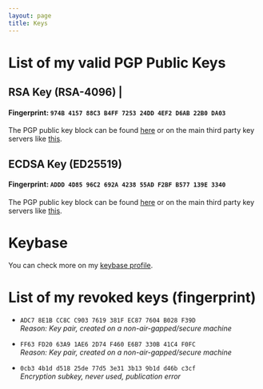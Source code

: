 ```yaml
---
layout: page
title: Keys
---
```

# List of my valid PGP Public Keys
## RSA Key (RSA-4096) |

#### Fingerprint: `974B 4157 88C3 B4FF 7253 24DD 4EF2 D6AB 22B0 DA03`
The PGP public key block can be found [here](https://www.fabiolucidi.it/974B415788C3B4FF725324DD4EF2D6AB22B0DA03.asc) or on the main third party key servers like [this](https://keyserver.ubuntu.com/pks/lookup?search=0x974b415788c3b4ff725324dd4ef2d6ab22b0da03&fingerprint=on&hash=on&op=index).

<!--

<pre>
-----BEGIN PGP PUBLIC KEY BLOCK-----

mQINBGGXr1MBEADlNxgxMqVRloIugRbGMZfmjZp8AJet7h75g4SuLf9b2l0KPrVQ
2DhuqWYznOZk9MChY6lPaLXPip0VgBYnChvkYrO+6Ibu7tZpDLNtHyljfu0oBXob
/rFO9FoU6ZOBIl8PXmMhRetGZj8T5EBRXVARK8ssF1F3J+b4+eyjDz5HxjnS59UB
zLhJGvVxzAA823wOntnZbc70zyc2aSXgHYXP49moPpzOnGcjcYSjWetfQv9KgOJU
ZNCV2tIqDPTyTFhatwVF8kVPSBUyQ6FEpvOlg1Ei0B0n2O1bao4ixaW6bt1vXJ7I
m/GMFnjWmsHt2K30JDSSys1YaJ+aM2/UgCJ7bzn0KJ/x68Xip80YhFn2NDgEXzbM
tUefEeV+mYjKFtDhW4VYGEwY+3e61aKAjCtMjjoGHCHaJQhgzBLsSGHLtLzAWw5X
3Z1lru9bwiwxabxACLjSOIOoIlv9sSvuJZ0bIATtrPX4+3fEh0U4jJbXqBTQ3xnJ
SyowK6x0a0/iTwd/lNeV74Uzv6U91+BtqFYEqBKaeJMueBTI6B//2S2XJJOxxRlZ
RAPqd2yfnQM5YPPL7ProaVKzklHTqQ58gkFxTTimC/c0ROxiLixCRFayZoST3W40
El/pVKmqUsrU1BvO6Fel3u38P8pDyS+ZS4eDTPEO6xhy0BIfzvS9merQXQARAQAB
tDlGYWJpbyBMdWNpZGkgKGdvb25pZXMgbmV2ZXIgc2F5IGRpZSkgPGZhYmlvLmx1
Y2lkaUBwbS5tZT6JAk8EEwEKADkCGwEECwkIBwQVCgkIBRYCAwEAAh4BAheAFiEE
l0tBV4jDtP9yUyTdTvLWqyKw2gMFAmGXs3ICGQEACgkQTvLWqyKw2gORlBAAtMZk
RuxE6s+cZqI1xo1pUlD1GAn9V5JX/499Kgb7G754uHxW6UgctREkJVLx/10g/O3D
T0PsBFuRQ6kmw0rf2oBKJqaqfChPvhx4Vn4GzVK7IysS/H6O7b6MUHeOMx1XqaA7
x9+xoeRzTDePrwW+VOCJPkShFr9fySBVhuezy17MZ+mpJRZQ7WAaRHZLYHAamZ6X
hT56mu4um9plERCm3/mW4+dyDzJOx1ut+FWlRofKqf1XUT+Z2RmE5G+/wYc9QyHT
aqcTaylNZ/7dnvql8GAW0jmIwayUJFI8Q2RrTvSL4Ok1D4zjFMRe4NVVBCOI4q2x
PeHyOlxBfQtwoBlsAJS/pJ707UXt4c3p39CkAj0PS+H12R3cCNZut42d0HLaxDWM
CwF/0TIHhBnkqq3tElWHutxLZKE88Ujnt7p4xiYYEWltl5VriQuI41M+Ykcm2T0t
VfHJDKiAxq8eBuShN1poeqJcb/q8uD3wSLGb7q5yyR0ZWvV5uuAh7ZF2hXw8p4Gq
LmjDTmV5A7EUEsmM88B2+agONKnWkNKnvHJ/S3uY+7rTLS6nsUCw03uI52OWl6uy
FVEqvvoOeagdEtcDDHeoRo7NPDDyk8hihjTXijNw4sj71mpoojTFENHXoo/3BCVh
NqJsy8xH2Jg520dKLjYHWa43juQ9DYB9/44L6s25Ag0EYZey5QEQAKHtvOy1fzjb
1cIUY7HHgT1UwYAmP5SdqD/WB91ITRb6GpZ7giPi2MoySGcge0M8Ti/FYDpCMOhO
ZUoUSJqC417axIOsgzaGbqfIin+Y4BfucliW0rUm3Me7uaiSOE0J8w6n9SDaF/3m
zYul/d/dWOzkSaVghneUHsvladoBXsvhhN/X9GS9Ubw8NNRb+UkNLWRl2ip1RMEX
VSVVuPpPQaU/yrNcMCcFDyzQyvrkScQ9YrGkn9ToOB0VtFOhqlT4QY/QLHPrrt81
2JjlYicdfSdM5bZtKyhA69MVVPacZNP24jlaIWV2piPQaK/SLDUw1P49nOZ5R//P
4xFcVKb6hCRf4d1TX3uzB3roD7SV+PCr4+MSq6dcryyGFOQB4cWeqDScCE+iIljn
4efJXU3w2He0PpEAJFOlf47q6u3nAOLXJvL1m7d7w2JYi7yFylKkfg4N4jwI/HH1
GPg+8vW5BCiOTbYn7kunDL+yUR4T5KftXqzT/eXdNtkIVZ3mdkxZZ+X7TPk5l2pl
WZbTXCRaMW8oq9avYnOgXWAlANXjfUa2ekGx0Kh7uTEYdY+5yqr5oko0nIm0BPQS
a1OciO1eosJOE3Ayb1jP3MAsHl4Pn5OWshBQxtwp+7vJ3HR6jhTDVySpXcV4IT5J
Mr0K2B/w2DdUKd7hEl+QvJOo6pR2q0ThABEBAAGJAjwEGAEKACYWIQSXS0FXiMO0
/3JTJN1O8tarIrDaAwUCYZey5QIbIAUJAeEzgAAKCRBO8tarIrDaA0ZkEACySD7o
Ppw9eKPog/cHxlVnvepDbN9kZUsqmTy06qTfkQRqfNXjKmVorYdYlEn8ebd9KvFU
C2gMfr05E73D6Bc7JhOGsuqA9mXPTcuyKHC/+Puq/GEgXKs6n11UOHELxzXWJKt/
MvKIp/uS4I9e98ah+Zm15SMtWcIYLBqECC8hqh+tMZIgOmpDaXhS8nD477BCbYyX
xnYtSgJVPaCyDkApp94IuayuYGmuytJZy+oEehvGwe1JyQlnstuj7MydSv44lpkp
Z5n0m8KZNWR1FLbp3x+fszo0OUMQmoFYXntoiWlcCEMTphfFbUzdG6iFqexp8T7s
XBiIfjWNnP21JNNgUNjtL0hiK1AoEcsGLM38ttsyRC1j5joStI5aiSKZeICM9SYa
M8J+hS+oqgU6pm5NUoxewHJnxBepSqdcXUCxOp4f1yH//5/V38HRvYw/MxOmMNnW
NS9dyUJg0Hzcq9M4AQuloRCfAB8liuA+d9GdEHgMVsm0+Oo7Z3eWhHRpcItwBcq3
xY3yLSh6dxlM5vIrKzvo3PUjytoOr6S2LSAI+AM0S4GhxLvapBcYa62Inv79ABNc
GJSpm1CWUF2BOzcYWtoSpGUrOF2lbjuxKA/ERnIajStZJepd2UaMgu48kIyq1sK9
UG9sJaJvfWaTtCmeRcRrfhEMQrvK1XYqMjNiirkCDQRhl7LPARAAtAuR847rMHal
Iwet4Fq+uzNmVQdvc+Cx0CTIpDf1iyGp3bTEGIoZlj5zM4fJjmo+N6XIFFK0t3hV
1JxdtoRn6c+CiihgJuLtExD43VLocJ0Q1d/fOemenYVq/0JgdYlXPACoHOK/ebpt
MssjY1z4wiABv9o+XVpdSGQXUVhEiE72p4jY7wWvbhh5yDeHmARl0zU6pF+c40wG
f8eKBS8fG1n9wXfgdCdxHdAUYoA5d6j1EjEczyX9VlI/Y0fImWkCbFP8Vxa4OOr7
UGTaXd4RpDWLcouvzeGMax06Hz47aLXaV+KBEGis64B/JVveHg+tnFJrmMPI2RVC
5xX0+HNChig5Lz4vzFckXIFm0N76fT5QkWtHqNM6BTdMu0Pk43IcQ5r+dFETtr1I
4Ng3QlTOClv7r8KCt1cvs1OEe1V1vdDN5twKjdHyCXgAmOkpz4m+gTR82ZUgXv5i
+J3c7dcoJgpT9+ngnA1eQ+gXII6F5t6dnHJ+WIrLWi6JyFqtpkjxFpY0+8bkrO/C
qCQLVxD868Iy9KNYPaoxd6vI30kHQtlT5zw2LiM9XhmpdfapqsBNwq7kGA8zOc1m
W9eZzzBKfkCPt08G2GiKByuYkvIAWvt05uVDPcN792UAZ0c2MDIbweW5iCN/KiWA
zkZ+D0+4CQBk/VNlUpmzWS+YxEbTuiEAEQEAAYkCPAQYAQoAJhYhBJdLQVeIw7T/
clMk3U7y1qsisNoDBQJhl7LPAhsMBQkB4TOAAAoJEE7y1qsisNoD8YsQAN+wO2nf
Oz4GapPLC20uqfogKYp621MOEKIa9ctfmtr/DEBCBk6zDlL1eKF9ZLwT+bzTZoI7
kNvuM4Zr1X+tKSF5FvATsVvDdxphdmSmQSlMGtkSl2tbBvTONINHgNSl6KfWzsv1
eyrn2D9kwPrxQCGAa1fNKu+1ZR1RT4lczeoyWzJQNzrm6NyvmUj+mM6Fw8cIWkEa
CFYF72UoB5+WuuBjXkXzh/T8ce4dEQ4rsxvyEaAbey63BUVB+g1aBb2Sqlm+29EV
xnqY/fwZNF60boRlPQHzi4LT1nGmcZX3jN9C50t/l0maEcJghkhMzJUfrwSfngTU
TnsRGuT3Rfe/Qhmrlq1yPBhP64AKoE/TTzPIzcZUM//MvDoxR6DXDZRTpnYcYl/x
GNNP5a/wsjIDz/bkfShIJINRGzb2WRxb50CBKsIuKl6s8t/nbtNk3fYQeCUfEV2j
2YZha1RoeRRIXXdVbrlYwHzBFsWKp/RhheBTnf7ZyhiIPoHOyCb4uLf2ZDbyz+d1
IKuzsIL9fS7RMYu3fe0yteUV78FPIKI0wAvljlmjd+Y6JWGzd0ZDE4uaQu2gmnQv
VbyvXk2gRkuSaKGjxDyzOxC33wmmdUoMqK0vkwc0ieieibC0ggUaPFKZVQdW0T2U
WMiwVZ+2K4seImY+M7+HstS/DWbEA4qeZs6nuQINBGGXsoABEADLk0ZTxL/02iB5
9juk0LbQD02fsAtP4XkvZPMa45FnOG3vNG6NvToOPFiDkkvmTt11MSDUkYFGA4oK
s5q6UxgJAXj2KU3eGoRzNxphUhFZD8/iQYJemvr1lGeXTeSahGQTlkeWDE5PdrOR
xDyDCaJ77GPSyYatvINB9HD+yQj9eb1vG0ad31BkkFbZu7Gbyfl1HkOgeNVRiw2g
U1SXYORgewS4br0jEpqzmU8K/doTR2kfA9zXqgaLuMNQACKE00pmP8FisvAcCgYc
3w9AYLWKvp6z5/w8SJjbFnheb/5Ea97e+4yrvqQSuDFh/VBMVqPqeawyKptC7+Zo
eRF3cqO7NFpRQXT5/xMIlCO9ICHNDqN8qpzCYnEmUdDRSWJ8vOiUhuarmx0FS3AH
IKDDyLTzATr1W2n1InbuvPu5vH9YZvlZ0j+7RywmnadFsV6jGu1iPUuJNl8Gf9L6
Xpfpl3+VjiI3z+Tuhn8f7gWY6DPmWkORvTrkDXKK099uVWA+7J+7p4+ii6dYDbpy
Us1BorNfJ7Iug1AYhKgG21N6Oz4lvxQqUGrC8p8SZd0os04FO1rARYC1R3E0wrey
lHeddf9EoXLjdXI8yN//rcKAn4CrshBSg2hWqs2XmskPGGRsPTdCmOtGjlg8iLRM
WP58BeIYtmELMbQEzI/j3D/jVWCX9QARAQABiQRyBBgBCgAmFiEEl0tBV4jDtP9y
UyTdTvLWqyKw2gMFAmGXsoACGwIFCQHhM4ACQAkQTvLWqyKw2gPBdCAEGQEKAB0W
IQT2RbvLi3Pwa/etErY8AKYuFQADKwUCYZeygAAKCRA8AKYuFQADKwXtD/0UzRqS
xveHRRw0iNGFgqJ2IM1iro1415pYaY4/OJ8uqHD6aRBZxoiQN7MHPJsvmBimtXl2
PrR/iDohpV8WYpf63Bsz61/Lr5LyQJpZAV6ZrpIVDFQJgGjQLi95vf6HUvVVKEfV
GUImhvkRUVIJMoWCUY0UssGl3nZEgoiFuc4KyxJZ+E326bL+jQohfQ0odI2bCioC
A+Rr1lwXUGM7XFzsfzU09BEYZScXF/zjbrfvrypscDvddyBlA15EC6naWXKChpOJ
jUsGm4LF2ODZIQZxkMCjcH0StIqexyLl/xnALkFHK/Qf8NLWATxzJUKLFG7qPvay
iAY1RITSYfmodF6l23wMAf4BMYDhhOc/lcfjqYNXWKiUn11lDoGLtVIMpiDRHuPw
D2Df4K09Q93DTIGIBvt2+p8Isk8jJz3U1VeknWqannF4klbwev8EdrBbRZngGqp9
+OUsot+z8fxVYkh289DIEpTfiZyqESSULfwzUi99bg3UJRtor23k0bcl1t/DoWvL
ThyzNDMkWDOXXjF8sdTik8JA0LOPiBOveIocO9SAf5G8+YzAgMbhVDRZ7FR9g6S5
p03+ywYDqoBbN2uytmff6AYzStVxbgN2wPBLacdnh5ZgMRwqUIf4E+8PNiMa4AsZ
36YKN0sYt6BMBY8UWnWdwPHOEdbLVu7X4Eb8/B+AD/9atp6FG/0h6LZbHkpydE/k
Mn3MdqcX5lfDATZohXLnm6+owgL4eW7Z3Z4cEvUUyW9d4eDFoDfWJxAi+rYEpkJm
2SFvKBxZgisjs2gde+D4+bfjSdxsgbuv53HJYmwlvILY39Dvbs7ba6J94A3Lx1Dn
qftod+4rdDZKJ+u8q9tJasLJHIEWrvIiftJ2lLqgYHyU+g5cqs7G1RHiB3J3I/a6
XyVjY17c1ugFgwexpLgr/ywWr32hUDHGd5PyN92efmy1DalCC3U/Btz8MOAWsA3j
VbNUa1f6yr/a2yMR2O+tuPbfCFXGyYyvNhF0A3aDAIEJlQNAuVr7ifjekpzkfiOX
jnco+FF2bZebda1W+8jUQzS4yS3cHs9XXdqyyPvJYD1FvZaOwIHZjhvl8GrK5HSm
iWkRCN7LRwThr8jVQzfJlShQN1i8DHXlzOpE1eAMFSbc5Cqo6hGIAPo3ewkEUlSh
axYb0FupEGPKMPqB9RKNF5c7vu6KVdx9ztniutg1uDI662tGcXfyLonZwSFWslQd
x9II3Us6PbfYVTqQZ+0mKt7rfGedP4PQ0FkWkhZk1+gYbUzi42dq5sz1Z1j2z4xA
ASp+gQ0ZeFoHVlfzl88xq4iqRbMhnvqtwFC+jRbXCLmCzbSNDCfRRPSIqorKw6aQ
iOqvAtW2FHhsDsImu51dUg==
=vnho
-----END PGP PUBLIC KEY BLOCK-----
</pre>
-->
## ECDSA Key (ED25519)

#### Fingerprint: `ADDD 4D85 96C2 692A 4238 55AD F2BF B577 139E 3340`
The PGP public key block can be found [here](https://www.fabiolucidi.it/ADDD4D8596C2692A423855ADF2BFB57713.asc) or on the main third party key servers like [this](https://keyserver.ubuntu.com/pks/lookup?search=0xADDD4D8596C2692A423855ADF2BFB577139E3340&fingerprint=on&op=index).

<!--
<pre>
-----BEGIN PGP PUBLIC KEY BLOCK-----

mDMEYcm8eRYJKwYBBAHaRw8BAQdAD/1IOjtq2ers5Sbu+WejUObZ0x1NuNJGNx2/
rv4zObW0L0ZhYmlvIEx1Y2lkaSAoZS1tYWlsIG9ubHkpIDxmYWJpby5sdWNpZGlA
cG0ubWU+iJAEExYIADgWIQSt3U2FlsJpKkI4Va3yv7V3E54zQAUCYcm8eQIbIwUL
CQgHAgYVCgkICwIEFgIDAQIeAQIXgAAKCRDyv7V3E54zQIWdAPoCUfmx+gwEON0G
/vRE+ujiakpV/MeymuHdtIrqKskWfgD/XNdWURzELJmYfXYPFCklNBkUgvkYXqPi
RNLa175H6AuJAjMEEAEKAB0WIQSXS0FXiMO0/3JTJN1O8tarIrDaAwUCYcsSDQAK
CRBO8tarIrDaAwp4EACP9TRdDem4mTDki3fBxwk8ngUxaXCztng6vFbsCoA6lbH9
0Am5l5l8rvlgO+JKLMoxIdHYnvkcYZ2a64HrzJwcA97jSF7hVReih0oiCe8PbL9l
Dz5HoNy78WX/Bs6SUUrgc/BE70cSR1VxS1bTU18w6oNJDX3zFCHM+xNI+0DNWwV0
ctEWzTIuHyriV83rv93CUvQeWdOXo0+cF8prFSf/dNLddAP8qTKbyHZLbsGF1RVR
LURQ9ej83Jl8GBVMb8Mpt6S6eUB3ngeiq42ZfT1SxxeVkZdoNbSV9E8NUW1I08kY
Uh8dd5zDefNQnz58kUWNUvW5kHpyxkkAUdXiRLp7rap+EVBmcwmORLIf6YyFYk7j
mkJFJBGZHyE+EvQW1+rLk8yjqhscVnBWn7FJLXp4n8VVxEf7YiNALK6E65pn/qOC
GAvPnT/KXpVJH5YU7/OZpf2ORIIQnSJij6Z9VjCsOQsDjCkc43YOkMFP2HM6xOzg
GmJdARsLMlVvJ31dWOyJcPIwya2yZiSSn2IoIwByI+iQCWUBWmCqviOpaZWmhn2n
C0ktrs71TK8ZT31Edfpk4+mKm3U3XpT4O/uArModJAios+d6X7cre3wRR+xiZfBD
Dh5UPt+57QHkcdV3xWipBhoDUepbPfD60FECrGa9NTJjx3369NxKWxeLEtIQhLg4
BGHLZIoSCisGAQQBl1UBBQEBB0Adjz+lmZFMudsVndMlxK5KcWb0OmeaKVLgfsqB
ogCgDgMBCAeIeAQYFggAIBYhBK3dTYWWwmkqQjhVrfK/tXcTnjNABQJhy2SKAhsM
AAoJEPK/tXcTnjNAERUBANvPJCNobNEvkvK/NgLMO4mjVt56X+tK4hHGnmWMUBpf
AQCWetymrfoSCDrAH4FyI7Gif3oICLmRPfX6mRxwhYEwAbkCDQRhyxdZARAA6Ho0
KIYBJ12L9XmU8kTjeaD/heIe9LpJ84zE5EzAiFnaOGLbzNoEpAp/9NmeZIjBuWqe
bEMZy01/moz6td+Uc0CsXnIEzi5iyVqnG2MDLNRT4/izpaRz5BicLmKWq9psn7PY
Lqo54DD4Dmqy3DaEaSA4NeWQ+bR8uhb/LFBGxqTPC9q59A0Q/GNT0k4Sa+GwCDgW
9eqX0ovVmcwK1ikcnAwFsRq30wKar2rM7bV5aYnysXVNy/Pl7xmZL4cknnshI5zZ
uJksaUQ5lYvobNfain1X8yK63QXuWkwm2c/4ByQTKycd/hzscCQXSFnoJVldNm/u
UczjvRa5xGRS9xQWEio3VrRJMb6qKwUSH7BDaWSZ8O+PIzCVYQYPi3Xi06U6YLMu
IaPm5QcECnF/FH5DkyxHc+O5aB3chSFsTTa9PCjYEagy5xEBhtItNN4iRyN1YMrS
7RPIupWDvtSw8dAtaMrt2PyDAQSRbFdWMgcOUPUeDY97M3Gq+MOMIkI4z/G9fPee
ZCnsu3b1cnX65VMYA6eT08NcblKGnqRdapYYz3jzvQGIjuSL3XrjfLgEKsiDZ1ao
/KzILXn0CYMsOvBVfPW4Rv2me58/msYZyT5/rSwsEWWir9IZ8OJCIrIbHvibC0aD
Plj2yyDnvXmV8uJtlPpT4Su4ZBPPjZe0pJLMHPkAEQEAAYh4BBgWCAAgFiEErd1N
hZbCaSpCOFWt8r+1dxOeM0AFAmHLF1kCGwwACgkQ8r+1dxOeM0AAHAEA7BeCOd9Y
U816lSTRkyNkHMIqYSvExIXR1wPLQLemOT0BAOc4JIetJ5g2hsOn7idCKudnRQd+
QKowRUth2BNCpvoAiO4EKBYIAJYWIQSt3U2FlsJpKkI4Va3yv7V3E54zQAUCYctl
GHgdAVN1cGVyc2VkZWQgYnkgYSBuZXcgRUQyNTUxOSBzdWJrZXkuIFZpc2l0IGZh
YmlvbHVjaWRpLml0L2tleXMgb3IgdXNlIHlvdXIgcHJlZmVycmVkIGNoYW5uZWwg
dG8gdmVyaWZ5IGxhc3QgdmFsaWQga2V5cy4ACgkQ8r+1dxOeM0CQIAEA7yxuJgjk
Z1mKdYYlufC5e4DcQgUnsbFo+F4o62XyF+sA/0DY5PavmJUG+ql2wMnhlr8nSNHh
0H+BAQAwwFhwCtME
=AyyA
-----END PGP PUBLIC KEY BLOCK-----
</pre>

-->

# Keybase
You can check more on my [keybase profile](http://keybase.io/fabiolucidi).

# List of my revoked keys (fingerprint)
* `ADC7 8E1B CC8C C903 7619 381F EC87 7604 B028 F39D` \
_Reason: Key pair, created on a non-air-gapped/secure machine_

* `FF63 FD20 63A9 1AE6 2D74 F460 E6B7 330B 41C4 F0FC` \
_Reason: Key pair, created on a non-air-gapped/secure machine_

* `0cb3 4b1d d518 25de 77d5 3e31 3b13 9b1d d46b c3cf` \
_Encryption subkey, never used, publication error_
